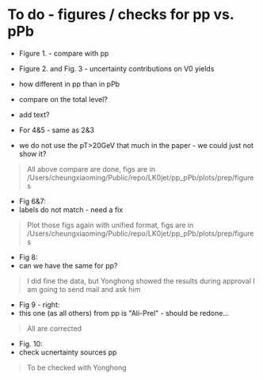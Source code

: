 # To do - figures / checks for pp vs. pPb

- Figure 1. - compare with pp

- Figure 2. and Fig. 3 - uncertainty contributions on V0 yields
 - how different in pp than in pPb
 - compare on the total level?
 - add text?

- For 4&5 - same as 2&3
 - we do not use the pT>20GeV that much in the paper - we could just not show it?

> All above compare are done, figs are in
>   /Users/cheungxiaoming/Public/repo/LK0jet/pp_pPb/plots/prep/figures


- Fig 6&7:
 - labels do not match - need a fix

> Plot those figs again with unified format, figs are in
>   /Users/cheungxiaoming/Public/repo/LK0jet/pp_pPb/plots/prep/figures


- Fig 8:
 - can we have the same for pp?

> I did fine the data, but Yonghong showed the results during approval
> I am going to send mail and ask him


- Fig 9 - right:
 - this one (as all others) from pp is "Ali-Prel" - should be redone...

> All are corrected


- Fig. 10:
 - check ucnertainty sources pp

> To be checked with Yonghong
